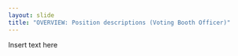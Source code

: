 ```yaml
---
layout: slide
title: "OVERVIEW: Position descriptions (Voting Booth Officer)"
---
```


Insert text here
